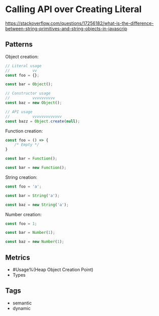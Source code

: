# Calling API over Creating Literal

https://stackoverflow.com/questions/17256182/what-is-the-difference-between-string-primitives-and-string-objects-in-javascrip

## Patterns

Object creation:

```js
// Literal usage
//          vv
const foo = {};

const bar = Object();

// Constructor usage
//          vvvvvvvvvv
const baz = new Object();

// API usage
//          vvvvvvvvvvvvv
const bazz = Object.create(null);
```

Function creation:

```js
const foo = () => {
    /* Empty */
}

const bar = Function();

const bar = new Function();
```

String creation:

```js
const foo = 'a';

const bar = String('a');

const baz = new String('a');
```

Number creation:

```js
const foo = 1;

const bar = Number(1);

const baz = new Number(1);
```

## Metrics

* #Usage%(Heap Object Creation Point)
* Types

## Tags

* semantic
* dynamic
